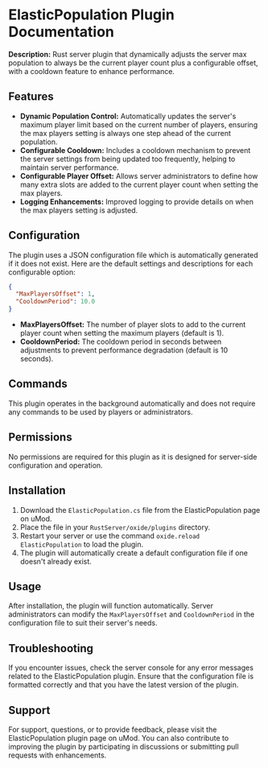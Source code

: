 # ElasticPopulation Plugin Documentation

**Description:** Rust server plugin that dynamically adjusts the server max population to always be the current player count plus a configurable offset, with a cooldown feature to enhance performance.

## Features
- **Dynamic Population Control:** Automatically updates the server's maximum player limit based on the current number of players, ensuring the max players setting is always one step ahead of the current population.
- **Configurable Cooldown:** Includes a cooldown mechanism to prevent the server settings from being updated too frequently, helping to maintain server performance.
- **Configurable Player Offset:** Allows server administrators to define how many extra slots are added to the current player count when setting the max players.
- **Logging Enhancements:** Improved logging to provide details on when the max players setting is adjusted.

## Configuration
The plugin uses a JSON configuration file which is automatically generated if it does not exist. Here are the default settings and descriptions for each configurable option:

```json
{
  "MaxPlayersOffset": 1,
  "CooldownPeriod": 10.0
}
```
- **MaxPlayersOffset:** The number of player slots to add to the current player count when setting the maximum players (default is 1).
- **CooldownPeriod:** The cooldown period in seconds between adjustments to prevent performance degradation (default is 10 seconds).

## Commands
This plugin operates in the background automatically and does not require any commands to be used by players or administrators.

## Permissions
No permissions are required for this plugin as it is designed for server-side configuration and operation.

## Installation
1. Download the `ElasticPopulation.cs` file from the ElasticPopulation page on uMod.
2. Place the file in your `RustServer/oxide/plugins` directory.
3. Restart your server or use the command `oxide.reload ElasticPopulation` to load the plugin.
4. The plugin will automatically create a default configuration file if one doesn't already exist.

## Usage
After installation, the plugin will function automatically. Server administrators can modify the `MaxPlayersOffset` and `CooldownPeriod` in the configuration file to suit their server's needs.

## Troubleshooting
If you encounter issues, check the server console for any error messages related to the ElasticPopulation plugin. Ensure that the configuration file is formatted correctly and that you have the latest version of the plugin.

## Support
For support, questions, or to provide feedback, please visit the ElasticPopulation plugin page on uMod. You can also contribute to improving the plugin by participating in discussions or submitting pull requests with enhancements.
